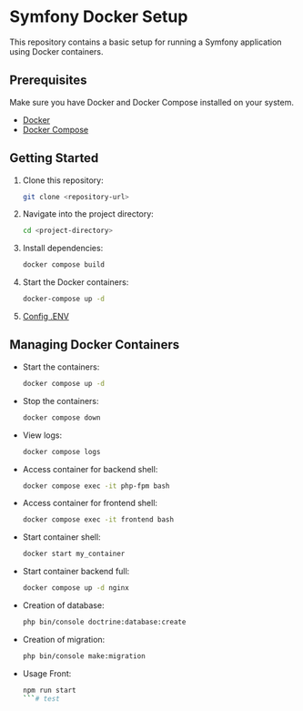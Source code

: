 # Symfony Docker Setup

This repository contains a basic setup for running a Symfony application using Docker containers.

## Prerequisites

Make sure you have Docker and Docker Compose installed on your system.

- [Docker](https://docs.docker.com/get-docker/)
- [Docker Compose](https://docs.docker.com/compose/install/)

## Getting Started

1. Clone this repository:

    ```bash
    git clone <repository-url>
    ```

2. Navigate into the project directory:

    ```bash
    cd <project-directory>
    ```


3. Install dependencies:

    ```bash
    docker compose build
    ```

5. Start the Docker containers:

    ```bash
    docker-compose up -d
    ```
6. [Config .ENV](https://symfony.com/doc/current/configuration.html)

## Managing Docker Containers

- Start the containers:

    ```bash
    docker compose up -d
    ```

- Stop the containers:

    ```bash
    docker compose down
    ```

- View logs:

    ```bash
    docker compose logs
    ```

- Access container for backend shell:

    ```bash
    docker compose exec -it php-fpm bash
  ```
  
- Access container for frontend shell:

    ```bash
    docker compose exec -it frontend bash
    ```
- Start container shell:

    ```bash
    docker start my_container
    ```
- Start container backend full:

    ```bash
    docker compose up -d nginx
    ```

- Creation of database:

    ```bash
    php bin/console doctrine:database:create
    ```  
- Creation of migration:

    ```bash
    php bin/console make:migration
    ```
  
- Usage Front:
  ```bash
  npm run start
  ```#   t e s t  
 